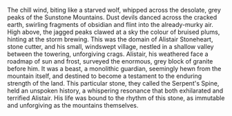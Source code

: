 The chill wind, biting like a starved wolf, whipped across the desolate, grey peaks of the Sunstone Mountains.  Dust devils danced across the cracked earth, swirling fragments of obsidian and flint into the already-murky air.  High above, the jagged peaks clawed at a sky the colour of bruised plums, hinting at the storm brewing.  This was the domain of  Alistair Stoneheart, stone cutter, and his small, windswept village, nestled in a shallow valley between the towering, unforgiving crags.  Alistair, his weathered face a roadmap of sun and frost, surveyed the enormous, grey block of granite before him.  It was a beast, a monolithic guardian, seemingly hewn from the mountain itself, and destined to become a testament to the enduring strength of the land.  This particular stone, they called the Serpent's Spine, held an unspoken history, a whispering resonance that both exhilarated and terrified Alistair.  His life was bound to the rhythm of this stone, as immutable and unforgiving as the mountains themselves.
